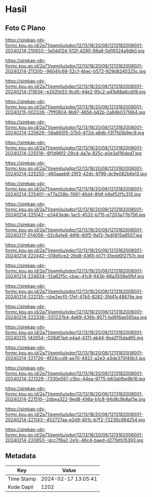 # Hasil

## Foto C Plano

https://sirekap-obj-formc.kpu.go.id/2a71/pemilu/pdpr/12/13/18/20/08/1213182008001-20240214-210933--1a0dd124-512f-4290-88a8-0d19324a9db0.jpg

https://sirekap-obj-formc.kpu.go.id/2a71/pemilu/pdpr/12/13/18/20/08/1213182008001-20240214-211200--96041c68-52c1-4bec-b572-929d8240325c.jpg

https://sirekap-obj-formc.kpu.go.id/2a71/pemilu/pdpr/12/13/18/20/08/1213182008001-20240214-211634--e202fd33-9cd5-44e2-95c2-a41b88a6cd09.jpg

https://sirekap-obj-formc.kpu.go.id/2a71/pemilu/pdpr/12/13/18/20/08/1213182008001-20240215-002326--7fff0604-8b97-4656-b82b-2a84b037f464.jpg

https://sirekap-obj-formc.kpu.go.id/2a71/pemilu/pdpr/12/13/18/20/08/1213182008001-20240214-225629--58a665f5-37b5-472d-a8db-f3f7fd3b9ec9.jpg

https://sirekap-obj-formc.kpu.go.id/2a71/pemilu/pdpr/12/13/18/20/08/1213182008001-20240214-225518--6f1d96f2-29cd-4a7a-825c-e0e3a116ded7.jpg

https://sirekap-obj-formc.kpu.go.id/2a71/pemilu/pdpr/12/13/18/20/08/1213182008001-20240214-225250--460aaeb9-29f3-42dc-9799-dc9e082b6e13.jpg

https://sirekap-obj-formc.kpu.go.id/2a71/pemilu/pdpr/12/13/18/20/08/1213182008001-20240214-225401--e77a258b-7681-46d4-8fdf-b9af52f1c310.jpg

https://sirekap-obj-formc.kpu.go.id/2a71/pemilu/pdpr/12/13/18/20/08/1213182008001-20240214-225142--e2443ede-1ac5-4532-b715-e7203a77b756.jpg

https://sirekap-obj-formc.kpu.go.id/2a71/pemilu/pdpr/12/13/18/20/08/1213182008001-20240217-014056--02c6a1e8-46f6-40f5-9a13-7ed0815a9507.jpg

https://sirekap-obj-formc.kpu.go.id/2a71/pemilu/pdpr/12/13/18/20/08/1213182008001-20240214-222442--018d5ce2-26d8-4365-b171-31edd0f2757c.jpg

https://sirekap-obj-formc.kpu.go.id/2a71/pemilu/pdpr/12/13/18/20/08/1213182008001-20240214-224834--f2a62f5c-cbac-41c9-943b-68a3509a0fbf.jpg

https://sirekap-obj-formc.kpu.go.id/2a71/pemilu/pdpr/12/13/18/20/08/1213182008001-20240214-222135--cbe2ecf0-17ef-47b5-8282-3fd41c48874e.jpg

https://sirekap-obj-formc.kpu.go.id/2a71/pemilu/pdpr/12/13/18/20/08/1213182008001-20240214-222338--531237b4-4e69-436b-9071-bd916ae595ea.jpg

https://sirekap-obj-formc.kpu.go.id/2a71/pemilu/pdpr/12/13/18/20/08/1213182008001-20240215-142654--028df7ad-e4ad-4311-ab44-9ea2f15dad65.jpg

https://sirekap-obj-formc.kpu.go.id/2a71/pemilu/pdpr/12/13/18/20/08/1213182008001-20240214-221726--6f24ccd9-ae70-4922-a2e3-a3de370f46b3.jpg

https://sirekap-obj-formc.kpu.go.id/2a71/pemilu/pdpr/12/13/18/20/08/1213182008001-20240214-221329--7330e597-c5bc-44ea-9775-b83abfbe9b16.jpg

https://sirekap-obj-formc.kpu.go.id/2a71/pemilu/pdpr/12/13/18/20/08/1213182008001-20240214-221510--2dbea322-9ed8-498a-b1c8-94d8c9b8af3e.jpg

https://sirekap-obj-formc.kpu.go.id/2a71/pemilu/pdpr/12/13/18/20/08/1213182008001-20240214-221143--452727aa-e2d9-401c-b7f2-72230c984254.jpg

https://sirekap-obj-formc.kpu.go.id/2a71/pemilu/pdpr/12/13/18/20/08/1213182008001-20240214-220953--dcc7f6a2-2e1c-46c4-baed-d271bfb15393.jpg


## Metadata

| Key        | Value               |
| ---------- | ------------------- |
| Time Stamp | 2024-02-17 13:05:41 |
| Kode Dapil | 1202                |



